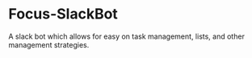 # Focus-SlackBot
A slack bot which allows for easy on task management, lists, and other management strategies.
